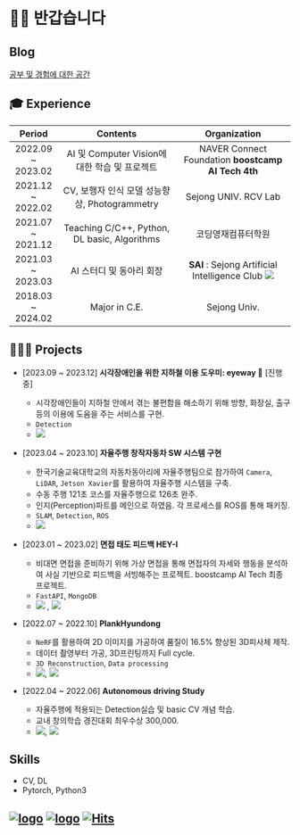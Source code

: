 # 👋🏻 반갑습니다

## Blog
<a href="https://yyongjae.oopy.io/">공부 및 경험에 대한 공간</a>

## 🎓 Experience

|Period|Contents|Organization|
|:--:|:-------------:|:-----:|
|2022.09 ~ <br>2023.02|AI 및 Computer Vision에 대한 학습 및 프로젝트|NAVER Connect Foundation **boostcamp AI Tech 4th**|
|2021.12 ~ <br>2022.02|   CV, 보행자 인식 모델 성능향상, Photogrammetry   |  Sejong UNIV. RCV Lab  |
|2021.07 ~ <br>2021.12|   Teaching C/C++, Python, DL basic, Algorithms   |  코딩영재컴퓨터학원  |
|2021.03 ~ <br>2023.03|AI 스터디 및 동아리 회장|**SAI** : Sejong Artificial Intelligence Club <a href="https://sejongai.notion.site/SAI-Sejong-Artificial-Intelligence-488d443cf680432ba43878b43521d204" target="_blank"><img src="https://img.shields.io/badge/notion-FFFFFF?style=flat&logo=notion&logoColor=000000"/></a>|
|2018.03 ~ <br>2024.02|Major in C.E.|Sejong Univ.|


## 🧑🏻‍💻 Projects

* [2023.09 ~ 2023.12] **시각장애인을 위한 지하철 이용 도우미: eyeway 👀** [진행중]
  * 시각장애인들이 지하철 안에서 겪는 불편함을 해소하기 위해 방향, 화장실, 출구 등의 이용에 도움을 주는 서비스를 구현.
  * ```Detection```
  * <a href=""><img src="https://img.shields.io/badge/github-181717?style=flat-square&logo=github&logoColor=white"></a>

* [2023.04 ~ 2023.10] **자율주행 창작자동차 SW 시스템 구현**
  * 한국기술교육대학교의 자동차동아리에 자율주행팀으로 참가하여 ```Camera```, ```LiDAR```, ```Jetson Xavier```를 활용하여 자율주행 시스템을 구축.
  * 수동 주행 121초 코스를 자율주행으로 126초 완주.
  * 인지(Perception)파트를 메인으로 하였음. 각 프로세스를 ROS를 통해 패키징.
  * ```SLAM```, ```Detection```, ```ROS```
  * <a href="[https://github.com/Jyuriven/Driven_autonomous_driving](https://github.com/yyongjae/Driven_autonomous_driving)"><img src="https://img.shields.io/badge/github-181717?style=flat-square&logo=github&logoColor=white"></a>

* [2023.01 ~ 2023.02] **면접 태도 피드백 HEY-I**
  * 비대면 면접을 준비하기 위해 가상 면접을 통해 면접자의 자세와 행동을 분석하여 사실 기반으로 피드백을 서빙해주는 프로젝트. boostcamp AI Tech 최종 프로젝트.
  * ```FastAPI```, ```MongoDB```
  * <a href="https://github.com/yyongjae/final-project-level3-cv-01"><img src="https://img.shields.io/badge/github-181717?style=flat-square&logo=github&logoColor=white"></a> , <a href="https://www.youtube.com/watch?v=gwWLrjSWBas&list=LL&index=4"><img src="https://img.shields.io/badge/발표영상-ff0000?style=flat-square&logo=youtube&logoColor=white"></a>


* [2022.07 ~ 2022.10] **PlankHyundong**
  * ```NeRF```를 활용하여 2D 이미지를 가공하여 품질이 16.5% 향상된 3D피사체 제작.
  *  데이터 촬영부터 가공, 3D프린팅까지 Full cycle.
  * ```3D Reconstruction```, ```Data processing```
  * <a href="https://github.com/yyongjae/PlankHyundong"><img src="https://img.shields.io/badge/github-181717?style=flat-square&logo=github&logoColor=white"></a>, <a href="https://www.youtube.com/watch?v=s7k_cZi7hvw"><img src="https://img.shields.io/badge/데이터야놀자 발표영상-ff0000?style=flat-square&logo=youtube&logoColor=white"></a>

* [2022.04 ~ 2022.06] **Autonomous driving Study**
  * 자율주행에 적용되는 Detection실습 및 basic CV 개념 학습.
  * 교내 창의학습 경진대회 최우수상 300,000.
  * <a href="https://github.com/yyongjae/self-driving"><img src="https://img.shields.io/badge/github-181717?style=flat-square&logo=github&logoColor=white"></a>, <a href="https://drive.google.com/file/d/1-e7dtjDQDDTi5IOobdZxc5xSf0JO9Lcv/view?usp=sharing"><img src="https://img.shields.io/badge/발표영상-4285F4?style=flat-square&logo=googledrive&logoColor=white"></a>


## Skills

* CV, DL
* Pytorch, Python3


[![logo](https://img.shields.io/badge/Instagram-yyongjae__-E4405F?style=flat-square&logo=instagram&logoColor=white)](https://www.instagram.com/__yyongjae/) 
[![logo](https://img.shields.io/badge/MAIL-dydwo706@naver.com-brightgreen?style=flat-square&logo=Naver&logoColor=white)](mailto:dydwo706@naver.com) 
[![Hits](https://hits.seeyoufarm.com/api/count/incr/badge.svg?url=https%3A%2F%2Fgithub.com%2Fyyongjae&count_bg=%23444244&title_bg=%23000000&icon=&icon_color=%23A07EFF&title=hits&edge_flat=false)](https://hits.seeyoufarm.com)
---
<!-- 
<a href="https://github.com/yyongjae/github-readme-stats">
  <img align="center" src="https://github-readme-stats.vercel.app/api?username=yyongjae&show_icons=true&theme=tokyonight" />
</a>
<a href="https://github.com/yyongjae/convoychat">
  <img align="center" src="https://github-readme-stats.vercel.app/api/top-langs/?username=yyongjae&layout=compact&theme=tokyonight" />
</a>

 -->
